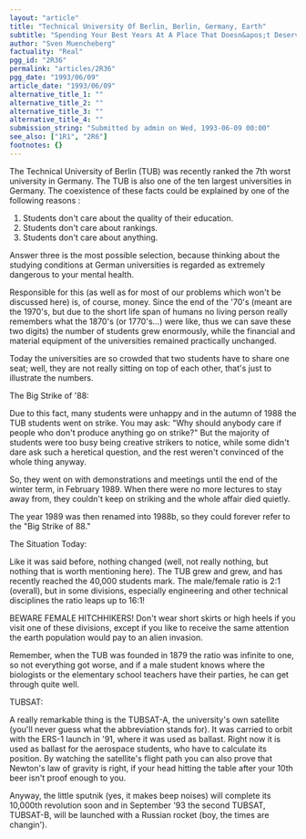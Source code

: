 ```yaml
---
layout: "article"
title: "Technical University Of Berlin, Berlin, Germany, Earth"
subtitle: "Spending Your Best Years At A Place That Doesn&apos;t Deserve It"
author: "Sven Muencheberg"
factuality: "Real"
pgg_id: "2R36"
permalink: "articles/2R36"
pgg_date: "1993/06/09"
article_date: "1993/06/09"
alternative_title_1: ""
alternative_title_2: ""
alternative_title_3: ""
alternative_title_4: ""
submission_string: "Submitted by admin on Wed, 1993-06-09 00:00"
see_also: ["1R1", "2R6"]
footnotes: {}
---
```

<div>
<p>The Technical University of Berlin (TUB) was recently ranked the 7th worst university in Germany. The TUB is also one of the ten largest universities in Germany. The coexistence of these facts could be explained by one of the following reasons :</p>
<ol>
<li value="1">Students don't care about the quality of their education.</li>
<li value="2">Students don't care about rankings.</li>
<li value="3">Students don't care about anything.</li>
</ol>
<p>Answer three is the most possible selection, because thinking about the studying conditions at German universities is regarded as extremely dangerous to your mental health.</p>
<p>Responsible for this (as well as for most of our problems which won't be discussed here) is, of course, money. Since the end of the '70's (meant are the 1970's, but due to the short life span of humans no living person really remembers what the 1870's (or 1770's...) were like, thus we can save these two digits) the number of students grew enormously, while the financial and material equipment of the universities remained practically unchanged.</p>
<p>Today the universities are so crowded that two students have to share one seat; well, they are not really sitting on top of each other, that's just to illustrate the numbers.</p>
<p>The Big Strike of '88:</p>
<p>Due to this fact, many students were unhappy and in the autumn of 1988 the TUB students went on strike. You may ask: "Why should anybody care if people who don't produce anything go on strike?" But the majority of students were too busy being creative strikers to notice, while some didn't dare ask such a heretical question, and the rest weren't convinced of the whole thing anyway.</p>
<p>So, they went on with demonstrations and meetings until the end of the winter term, in February 1989. When there were no more lectures to stay away from, they couldn't keep on striking and the whole affair died quietly.</p>
<p>The year 1989 was then renamed into 1988b, so they could forever refer to the "Big Strike of 88."</p>
<p>The Situation Today:</p>
<p>Like it was said before, nothing changed (well, not really nothing, but nothing that is worth mentioning here). The TUB grew and grew, and has recently reached the 40,000 students mark. The male/female ratio is 2:1 (overall), but in some divisions, especially engineering and other technical disciplines the ratio leaps up to 16:1!</p>
<p>BEWARE FEMALE HITCHHIKERS! Don't wear short skirts or high heels if you visit one of these divisions, except if you like to receive the same attention the earth population would pay to an alien invasion.</p>
<p>Remember, when the TUB was founded in 1879 the ratio was infinite to one, so not everything got worse, and if a male student knows where the biologists or the elementary school teachers have their parties, he can get through quite well.</p>
<p>TUBSAT:</p>
<p>A really remarkable thing is the TUBSAT-A, the university's own satellite (you'll never guess what the abbreviation stands for). It was carried to orbit with the ERS-1 launch in '91, where it was used as ballast. Right now it is used as ballast for the aerospace students, who have to calculate its position. By watching the satellite's flight path you can also prove that Newton's law of gravity is right, if your head hitting the table after your 10th beer isn't proof enough to you.</p>
<p>Anyway, the little sputnik (yes, it makes beep noises) will complete its 10,000th revolution soon and in September '93 the second TUBSAT, TUBSAT-B, will be launched with a Russian rocket (boy, the times are changin').</p>
</div>
